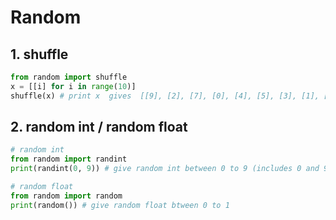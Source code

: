 # Random

## 1. shuffle

```python
from random import shuffle
x = [[i] for i in range(10)]
shuffle(x) # print x  gives  [[9], [2], [7], [0], [4], [5], [3], [1], [8], [6]]
```

## 2. random int / random float

```python
# random int
from random import randint
print(randint(0, 9)) # give random int between 0 to 9 (includes 0 and 9)

# random float
from random import random
print(random()) # give random float btween 0 to 1
```
